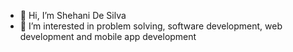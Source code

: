 - 👋 Hi, I’m Shehani De Silva
- 👀 I’m interested in problem solving, software development, web development and mobile app development




<!---
ShehaniD/ShehaniD is a ✨ special ✨ repository because its `README.md` (this file) appears on your GitHub profile.
You can click the Preview link to take a look at your changes.
--->

